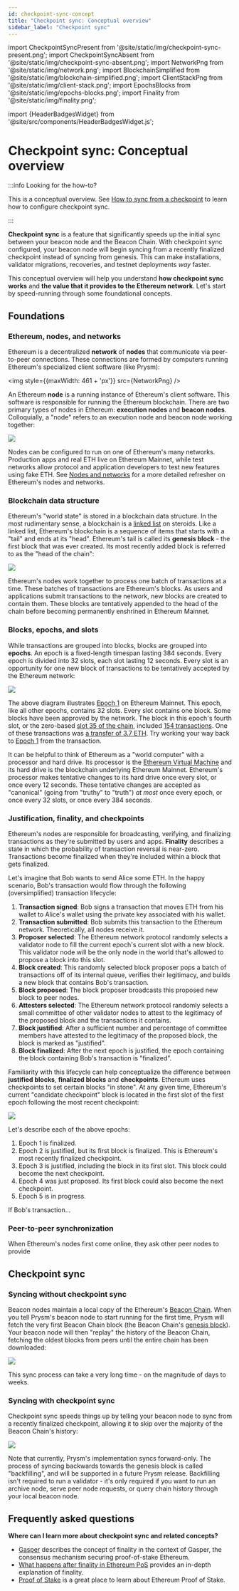 ```yaml
---
id: checkpoint-sync-concept
title: "Checkpoint sync: Conceptual overview"
sidebar_label: "Checkpoint sync"
---
```

import CheckpointSyncPresent from '@site/static/img/checkpoint-sync-present.png';
import CheckpointSyncAbsent from '@site/static/img/checkpoint-sync-absent.png';
import NetworkPng from '@site/static/img/network.png';
import BlockchainSimplified from '@site/static/img/blockchain-simplified.png';
import ClientStackPng from '@site/static/img/client-stack.png';
import EpochsBlocks from '@site/static/img/epochs-blocks.png';
import Finality from '@site/static/img/finality.png';

import {HeaderBadgesWidget} from '@site/src/components/HeaderBadgesWidget.js';

# Checkpoint sync: Conceptual overview

<HeaderBadgesWidget commaDelimitedContributors="Mick,Potuz" />

:::info Looking for the how-to?

This is a conceptual overview. See [How to sync from a checkpoint](../prysm-usage/checkpoint-sync.md) to learn how to configure checkpoint sync. 

:::

**Checkpoint sync** is a feature that significantly speeds up the initial sync between your beacon node and the Beacon Chain. With checkpoint sync configured, your beacon node will begin syncing from a recently finalized checkpoint instead of syncing from genesis. This can make installations, validator migrations, recoveries, and testnet deployments *way* faster.

This conceptual overview will help you understand **how checkpoint sync works** and **the value that it provides to the Ethereum network**. Let's start by speed-running through some foundational concepts.

## Foundations

### Ethereum, nodes, and networks

Ethereum is a decentralized **network** of **nodes** that communicate via peer-to-peer connections. These connections are formed by computers running Ethereum's specialized client software (like Prysm):

<img style={{maxWidth: 461 + 'px'}} src={NetworkPng} />

An Ethereum **node** is a running instance of Ethereum's client software. This software is responsible for running the Ethereum blockchain. There are two primary types of nodes in Ethereum: **execution nodes** and **beacon nodes**. Colloquially, a "node" refers to an execution node and beacon node working together:

<img src={ClientStackPng} /> 

Nodes can be configured to run on one of Ethereum's many networks. Production apps and real ETH live on Ethereum Mainnet, while test networks allow protocol and application developers to test new features using fake ETH. See [Nodes and networks](nodes-networks.md) for a more detailed refresher on Ethereum's nodes and networks.


### Blockchain data structure

Ethereum's "world state" is stored in a blockchain data structure. In the most rudimentary sense, a blockchain is a [linked list](https://en.wikipedia.org/wiki/Linked_list) on steroids. Like a linked list, Ethereum's blockchain is a sequence of items that starts with a "tail" and ends at its "head". Ethereum's tail is called its **genesis block** - the first block that was ever created. Its most recently added block is referred to as the "head of the chain":

<img src={BlockchainSimplified} />

Ethereum's nodes work together to process one batch of transactions at a time. These batches of transactions are Ethereum's blocks. As users and applications submit transactions to the network, new blocks are created to contain them. These blocks are tentatively appended to the head of the chain before becoming permanently enshrined in Ethereum Mainnet.


### Blocks, epochs, and slots

While transactions are grouped into blocks, blocks are grouped into **epochs**. An epoch is a fixed-length timespan lasting 384 seconds. Every epoch is divided into 32 slots, each slot lasting 12 seconds. Every slot is an opportunity for one new block of transactions to be tentatively accepted by the Ethereum network:

<img src={EpochsBlocks} />

The above diagram illustrates [Epoch 1](https://ethscan.org/epoch/1) on Ethereum Mainnet. This epoch, like all other epochs, contains 32 slots. Every slot contains one block. Some blocks have been approved by the network. The block in this epoch's fourth slot, or the zero-based [slot 35 of the chain](https://ethscan.org/block/35), included [154 transactions](https://etherchain.org/block/0x8d3f027beef5cbd4f8b29fc831aba67a5d74768edca529f5596f07fd207865e1#pills-txs). One of these transactions was [a transfer of 3.7 ETH](https://etherchain.org/tx/0x9f421378c2cd87fcad6185cf2690881857b077a28e46d89a49240900a7a9836e). Try working your way back to [Epoch 1](https://ethscan.org/epoch/1) from the transaction.

It can be helpful to think of Ethereum as a "world computer" with a processor and hard drive. Its processor is the [Ethereum Virtual Machine](https://ethereum.org/en/developers/docs/evm/) and its hard drive is the blockchain underlying Ethereum Mainnet. Ethereum's processor makes tentative changes to its hard drive once every slot, or once every 12 seconds. These tentative changes are accepted as "canonical" (going from "truthy" to "truth") *at most* once every epoch, or once every 32 slots, or once every 384 seconds.


### Justification, finality, and checkpoints

Ethereum's nodes are responsible for broadcasting, verifying, and finalizing transactions as they're submitted by users and apps. **Finality** describes a state in which the probability of transaction reversal is near-zero. Transactions become finalized when they're included within a block that gets finalized.

Let's imagine that Bob wants to send Alice some ETH. In the happy scenario, Bob's transaction would flow through the following (oversimplified) transaction lifecycle:

 1. **Transaction signed**: Bob signs a transaction that moves ETH from his wallet to Alice's wallet using the private key associated with his wallet.
 2. **Transaction submitted**: Bob submits this transaction to the Ethereum network. Theoretically, all nodes receive it.
 3. **Proposer selected**: The Ethereum network protocol randomly selects a validator node to fill the current epoch's current slot with a new block. This validator node will be the only node in the world that's allowed to propose a block into this slot.  
 4. **Block created**: This randomly selected block proposer pops a batch of transactions off of its internal queue, verifies their legitimacy, and builds a new block that contains Bob's transaction.
 5. **Block proposed**: The block proposer broadcasts this proposed new block to peer nodes.
 6. **Attesters selected**: The Ethereum network protocol randomly selects a small committee of other validator nodes to attest to the legitimacy of the proposed block and the transactions it contains.
 7. **Block justified**: After a sufficient number and percentage of committee members have attested to the legitimacy of the proposed block, the block is marked as "justified".
 8. **Block finalized**: After the next epoch is justified, the epoch containing the block containing Bob's transaction is "finalized".

Familiarity with this lifecycle can help conceptualize the difference between **justified blocks**, **finalized blocks** and **checkpoints**. Ethereum uses checkpoints to set certain blocks "in stone". At any given time, Ethereum's current "candidate checkpoint" block is located in the first slot of the first epoch following the most recent checkpoint:

<img src={Finality} />

Let's describe each of the above epochs:

1. Epoch 1 is finalized.
2. Epoch 2 is justified, but its first block is finalized. This is Ethereum's most recently finalized checkpoint.
3. Epoch 3 is justified, including the block in its first slot. This block could become the next checkpoint.
4. Epoch 4 was just proposed. Its first block could also become the next checkpoint.
5. Epoch 5 is in progress.

If Bob's transaction...



### Peer-to-peer synchronization

When Ethereum's nodes first come online, they ask other peer nodes to provide 



## Checkpoint sync

### Syncing without checkpoint sync

Beacon nodes maintain a local copy of the Ethereum's [Beacon Chain](https://ethereum.org/en/upgrades/beacon-chain/). When you tell Prysm's beacon node to start running for the first time, Prysm will fetch the very first Beacon Chain block (the Beacon Chain's [genesis block](https://beaconscan.com/slots?epoch=0)). Your beacon node will then "replay" the history of the Beacon Chain, fetching the oldest blocks from peers until the entire chain has been downloaded:

<img src={CheckpointSyncAbsent} /> 

This sync process can take a very long time - on the magnitude of days to weeks. 

### Syncing with checkpoint sync

Checkpoint sync speeds things up by telling your beacon node to sync from a recently finalized checkpoint, allowing it to skip over the majority of the Beacon Chain's history:

<img src={CheckpointSyncPresent} /> 

Note that currently, Prysm's implementation syncs forward-only. The process of syncing backwards towards the genesis block is called "backfilling", and will be supported in a future Prysm release. Backfilling isn't required to run a validator - it's only required if you want to run an archive node, serve peer node requests, or query chain history through your local beacon node.


## Frequently asked questions

**Where can I learn more about checkpoint sync and related concepts?** <br/>

 - [Gasper](https://ethereum.org/en/developers/docs/consensus-mechanisms/pos/gasper/) describes the concept of finality in the context of Gasper, the consensus mechanism securing proof-of-stake Ethereum.
 - [What happens after finality in Ethereum PoS](https://hackmd.io/@prysmaticlabs/finality) provides an in-depth explanation of finality.
 - [Proof of Stake](https://ethereum.org/pt/developers/docs/consensus-mechanisms/pos/) is a great place to learn about Ethereum Proof of Stake.



<RequestUpdateWidget />